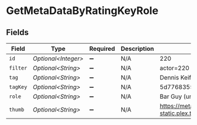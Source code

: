 # GetMetaDataByRatingKeyRole


## Fields

| Field                                                                         | Type                                                                          | Required                                                                      | Description                                                                   | Example                                                                       |
| ----------------------------------------------------------------------------- | ----------------------------------------------------------------------------- | ----------------------------------------------------------------------------- | ----------------------------------------------------------------------------- | ----------------------------------------------------------------------------- |
| `id`                                                                          | *Optional\<Integer>*                                                          | :heavy_minus_sign:                                                            | N/A                                                                           | 220                                                                           |
| `filter`                                                                      | *Optional\<String>*                                                           | :heavy_minus_sign:                                                            | N/A                                                                           | actor=220                                                                     |
| `tag`                                                                         | *Optional\<String>*                                                           | :heavy_minus_sign:                                                            | N/A                                                                           | Dennis Keiffer                                                                |
| `tagKey`                                                                      | *Optional\<String>*                                                           | :heavy_minus_sign:                                                            | N/A                                                                           | 5d77683554f42c001f8c4708                                                      |
| `role`                                                                        | *Optional\<String>*                                                           | :heavy_minus_sign:                                                            | N/A                                                                           | Bar Guy (uncredited)                                                          |
| `thumb`                                                                       | *Optional\<String>*                                                           | :heavy_minus_sign:                                                            | N/A                                                                           | https://metadata-static.plex.tv/6/people/648e9a7ea1d537bccfcd7615134b78ce.jpg |